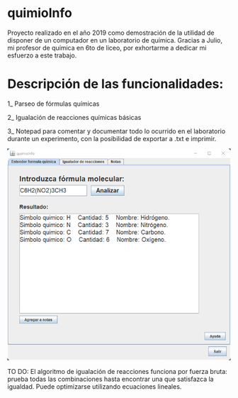 # quimioInfo

Proyecto realizado en el año 2019 como demostración de la utilidad de disponer de un computador en un laboratorio de química. 
Gracias a Julio, mi profesor de química en 6to de liceo, por exhortarme a dedicar mi esfuerzo a este trabajo.

# Descripción de las funcionalidades:
1_ Parseo de fórmulas químicas

2_ Igualación de reacciones químicas básicas

3_ Notepad para comentar y documentar todo lo ocurrido en el laboratorio durante un experimento, con la posibilidad de exportar a .txt e imprimir.

![alt text](https://github.com/agustin-recoba/quimioInfo/blob/main/README%20media/showcase%20animation.gif?raw=true)

TO DO:
El algoritmo de igualación de reacciones funciona por fuerza bruta: prueba todas las combinaciones hasta encontrar una que satisfazca la igualdad. Puede optimizarse utilizando ecuaciones lineales.
